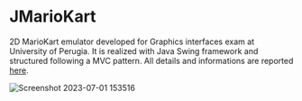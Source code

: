 # JMarioKart

2D MarioKart emulator developed for Graphics interfaces exam at University of Perugia. It is realized with Java Swing framework and structured following a MVC pattern.
All details and informations are reported [here](https://github.com/Alegelx24/JMarioKart/blob/main/tesina/Documento%20JMarioKart-AlessandroGelsi.pdf).

![Screenshot 2023-07-01 153516](https://github.com/Alegelx24/JMarioKart/assets/79928745/5c7a98f7-b17c-4138-988d-3b8bed520dbe)
